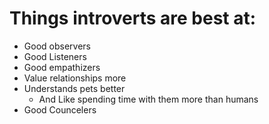 # Things introverts are best at:
* Good observers
* Good Listeners
* Good empathizers
* Value relationships more
* Understands pets better
  * And Like spending time with them more than humans
* Good Councelers 
